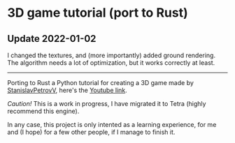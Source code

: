 # 3D game tutorial (port to Rust)

## Update 2022-01-02

I changed the textures, and (more importantly) added ground rendering. The algorithm needs a lot of optimization, but it works correctly at least.

---

Porting to Rust a Python tutorial for creating a 3D game made by [StanislavPetrovV](https://github.com/StanislavPetrovV/DOOM-style-Game), here's the [Youtube link](https://www.youtube.com/watch?v=ECqUrT7IdqQ).

*Caution!* This is a work in progress, I have migrated it to Tetra (highly recommend this engine).

In any case, this project is only intented as a learning experience, for me and (I hope) for a few other people, if I manage to finish it.
